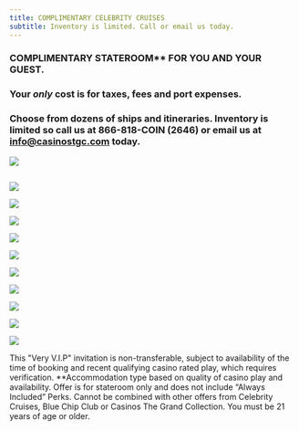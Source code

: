 ```yaml
---
title: COMPLIMENTARY CELEBRITY CRUISES
subtitle: Inventory is limited. Call or email us today.
---
```

### C﻿OMPLIMENTARY STATEROOM\*\* FOR YOU AND YOUR GUEST.

### Y﻿our *only* cost is for taxes, fees and port expenses.

### Choose from dozens of ships and itineraries.  Inventory is limited so call us at 866-818-COIN (2646) or email us at info@casinostgc.com today.

![](/uploads/ctgc-celebrity-preferred-partner.jpg)

![]()

![](/uploads/casino-deals-pg-2.jpg)

![](/uploads/casino-deals-pg-3.jpg)

![](/uploads/casino-deals-pg-4.jpg)

![](/uploads/casino-deals-pg-5.jpg)

![](/uploads/casino-deals-pg-6.jpg)

![](/uploads/casino-deals-pg-7.jpg)

![](/uploads/casino-deals-pg-8.jpg)

![](/uploads/casino-deals-pg-9.jpg)

![](/uploads/casino-deals-pg-10.jpg)

![](/uploads/casino-deals-pg-11.jpg)

T﻿his "Very V.I.P" invitation is non-transferable, subject to availability of the time of booking and recent qualifying casino rated play, which requires verification. \*\*Accommodation type based on quality of casino play and availability. Offer is for stateroom only and does not include “Always Included” Perks. Cannot be combined with other offers from Celebrity Cruises, Blue Chip Club or Casinos The Grand Collection. You must be 21 years of age or older.